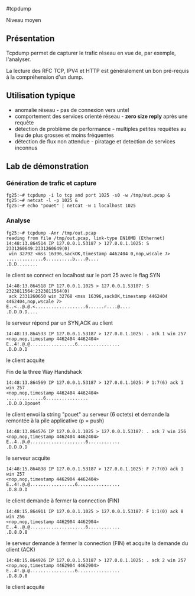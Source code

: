 #tcpdump

Niveau moyen

## Présentation
Tcpdump permet de capturer le trafic réseau en vue de, par exemple, l'analyser.

La lecture des RFC TCP, IPV4 et HTTP est généralement un bon pré-requis à la compréhension d'un dump.

## Utilisation typique
- anomalie réseau - pas de connexion vers untel
- comportement des services orienté réseau - **zero size reply** après une requête
- détection de problème de performance - multiples petites requêtes au lieu de plus grosses et moins fréquentes
- détection de flux non attendue - piratage et detection de services inconnus 

## Lab de démonstration
### Génération de trafic et capture
```
fg25:~# tcpdump -i lo tcp and port 1025 -s0 -w /tmp/out.pcap &
fg25:~# netcat -l -p 1025 &
fg25:~# echo "pouet" | netcat -w 1 localhost 1025
```
### Analyse
```
fg25:~# tcpdump -Anr /tmp/out.pcap 
reading from file /tmp/out.pcap, link-type EN10MB (Ethernet)
14:48:13.864514 IP 127.0.0.1.53187 > 127.0.0.1.1025: S 2331260649:2331260649(0)
 win 32792 <mss 16396,sackOK,timestamp 4462404 0,nop,wscale 7>
..............6..........b....@....
.D.D........
```
le client se connect en localhost sur le port 25 avec le flag SYN
```
14:48:13.864518 IP 127.0.0.1.1025 > 127.0.0.1.53187: S 2323811564:2323811564(0)
 ack 2331260650 win 32768 <mss 16396,sackOK,timestamp 4462404 4462404,nop,wscale 7>
E..<..@.@.<...................6......r....@....
.D.D.D.D....
```
le serveur répond par un SYN,ACK au client
```
14:48:13.864533 IP 127.0.0.1.53187 > 127.0.0.1.1025: . ack 1 win 257 
<nop,nop,timestamp 4462404 4462404>
E..4!.@.@.................6................
.D.D.D.D
```
le client acquite 

Fin de la three Way Handshack
```
14:48:13.864569 IP 127.0.0.1.53187 > 127.0.0.1.1025: P 1:7(6) ack 1 win 257 
<nop,nop,timestamp 4462404 4462404>
..............6................
.D.D.D.Dpouet
```
le client envoi la string "pouet" au serveur (6 octets) et demande la remontée à la pile applicative (p = push) 
```
14:48:13.864576 IP 127.0.0.1.1025 > 127.0.0.1.53187: . ack 7 win 256 
<nop,nop,timestamp 4462404 4462404>
E..4..@.@.....................6............
.D.D.D.D
```
le serveur acquite 
```
14:48:15.864838 IP 127.0.0.1.53187 > 127.0.0.1.1025: F 7:7(0) ack 1 win 257 
<nop,nop,timestamp 4462904 4462404>
E..4!.@.@.................6................
.D.8.D.D
```
le client demande à fermer la connection (FIN) 
```
14:48:15.864911 IP 127.0.0.1.1025 > 127.0.0.1.53187: F 1:1(0) ack 8 win 256 
<nop,nop,timestamp 4462904 4462904>
E..4..@.@.....................6............
.D.8.D.8
```
le serveur demande à fermer la connection (FIN) et acquite la demande du client (ACK) 
```
14:48:15.864926 IP 127.0.0.1.53187 > 127.0.0.1.1025: . ack 2 win 257 
<nop,nop,timestamp 4462904 4462904>
E..4!.@.@.................6................
.D.8.D.8
```
le client acquite 
```
